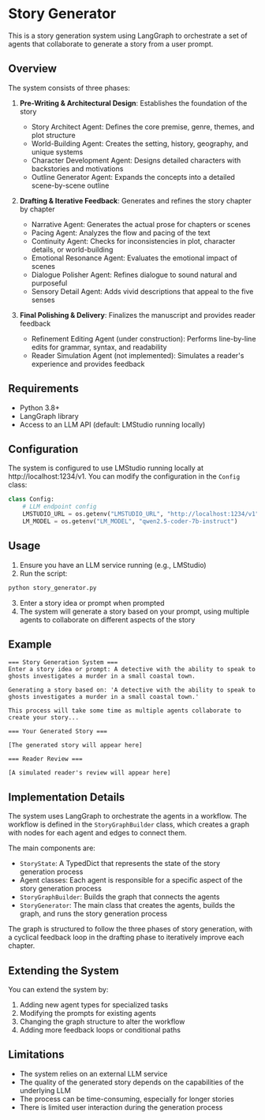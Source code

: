 # Story Generator

This is a story generation system using LangGraph to orchestrate a set of agents that collaborate to generate a story from a user prompt.

## Overview

The system consists of three phases:

1. **Pre-Writing & Architectural Design**: Establishes the foundation of the story
   - Story Architect Agent: Defines the core premise, genre, themes, and plot structure
   - World-Building Agent: Creates the setting, history, geography, and unique systems
   - Character Development Agent: Designs detailed characters with backstories and motivations
   - Outline Generator Agent: Expands the concepts into a detailed scene-by-scene outline

2. **Drafting & Iterative Feedback**: Generates and refines the story chapter by chapter
   - Narrative Agent: Generates the actual prose for chapters or scenes
   - Pacing Agent: Analyzes the flow and pacing of the text
   - Continuity Agent: Checks for inconsistencies in plot, character details, or world-building
   - Emotional Resonance Agent: Evaluates the emotional impact of scenes
   - Dialogue Polisher Agent: Refines dialogue to sound natural and purposeful
   - Sensory Detail Agent: Adds vivid descriptions that appeal to the five senses

3. **Final Polishing & Delivery**: Finalizes the manuscript and provides reader feedback
   - Refinement Editing Agent (under construction): Performs line-by-line edits for grammar, syntax, and readability
   - Reader Simulation Agent (not implemented): Simulates a reader's experience and provides feedback

## Requirements

- Python 3.8+
- LangGraph library
- Access to an LLM API (default: LMStudio running locally)

## Configuration

The system is configured to use LMStudio running locally at http://localhost:1234/v1. You can modify the configuration in the `Config` class:

```python
class Config:
    # LLM endpoint config
    LMSTUDIO_URL = os.getenv("LMSTUDIO_URL", "http://localhost:1234/v1")
    LM_MODEL = os.getenv("LM_MODEL", "qwen2.5-coder-7b-instruct")
```

## Usage

1. Ensure you have an LLM service running (e.g., LMStudio)
2. Run the script:

```bash
python story_generator.py
```

3. Enter a story idea or prompt when prompted
4. The system will generate a story based on your prompt, using multiple agents to collaborate on different aspects of the story

## Example

```
=== Story Generation System ===
Enter a story idea or prompt: A detective with the ability to speak to ghosts investigates a murder in a small coastal town.

Generating a story based on: 'A detective with the ability to speak to ghosts investigates a murder in a small coastal town.'

This process will take some time as multiple agents collaborate to create your story...

=== Your Generated Story ===

[The generated story will appear here]

=== Reader Review ===

[A simulated reader's review will appear here]
```

## Implementation Details

The system uses LangGraph to orchestrate the agents in a workflow. The workflow is defined in the `StoryGraphBuilder` class, which creates a graph with nodes for each agent and edges to connect them.

The main components are:

- `StoryState`: A TypedDict that represents the state of the story generation process
- Agent classes: Each agent is responsible for a specific aspect of the story generation process
- `StoryGraphBuilder`: Builds the graph that connects the agents
- `StoryGenerator`: The main class that creates the agents, builds the graph, and runs the story generation process

The graph is structured to follow the three phases of story generation, with a cyclical feedback loop in the drafting phase to iteratively improve each chapter.

## Extending the System

You can extend the system by:

1. Adding new agent types for specialized tasks
2. Modifying the prompts for existing agents
3. Changing the graph structure to alter the workflow
4. Adding more feedback loops or conditional paths

## Limitations

- The system relies on an external LLM service
- The quality of the generated story depends on the capabilities of the underlying LLM
- The process can be time-consuming, especially for longer stories
- There is limited user interaction during the generation process